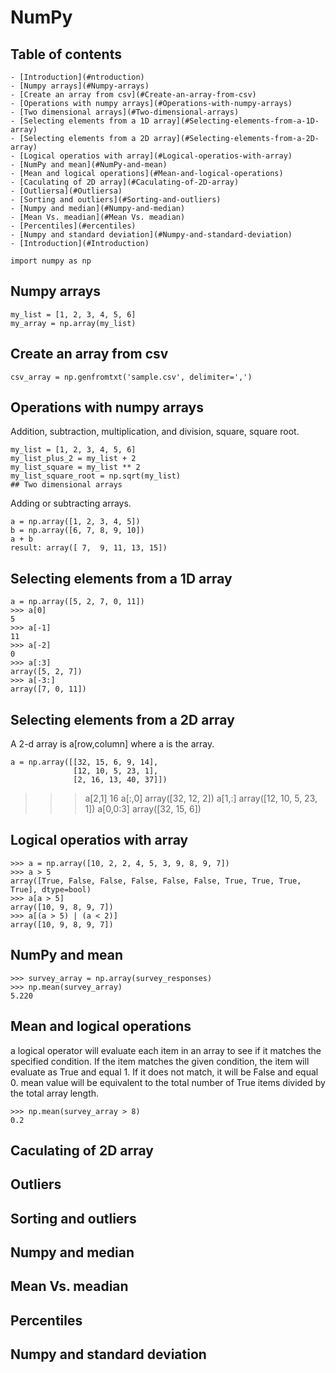 # NumPy
## Table of contents
    - [Introduction](#ntroduction)
    - [Numpy arrays](#Numpy-arrays)
    - [Create an array from csv](#Create-an-array-from-csv)
    - [Operations with numpy arrays](#Operations-with-numpy-arrays)
    - [Two dimensional arrays](#Two-dimensional-arrays)
    - [Selecting elements from a 1D array](#Selecting-elements-from-a-1D-array)
    - [Selecting elements from a 2D array](#Selecting-elements-from-a-2D-array)
    - [Logical operatios with array](#Logical-operatios-with-array)
    - [NumPy and mean](#NumPy-and-mean)
    - [Mean and logical operations](#Mean-and-logical-operations)
    - [Caculating of 2D array](#Caculating-of-2D-array)
    - [Outliersa](#Outliersa)
    - [Sorting and outliers](#Sorting-and-outliers)
    - [Numpy and median](#Numpy-and-median)
    - [Mean Vs. meadian](#Mean Vs. meadian)
    - [Percentiles](#ercentiles)
    - [Numpy and standard deviation](#Numpy-and-standard-deviation)
    - [Introduction](#Introduction)
```
import numpy as np
```
## Numpy arrays
```
my_list = [1, 2, 3, 4, 5, 6]
my_array = np.array(my_list)
```
## Create an array from csv
```
csv_array = np.genfromtxt('sample.csv', delimiter=',')
```
## Operations with numpy arrays

Addition, subtraction, multiplication, and division, square, square root.

```
my_list = [1, 2, 3, 4, 5, 6]
my_list_plus_2 = my_list + 2
my_list_square = my_list ** 2
my_list_square_root = np.sqrt(my_list)
## Two dimensional arrays
```
Adding or subtracting arrays.

```
a = np.array([1, 2, 3, 4, 5])
b = np.array([6, 7, 8, 9, 10])
a + b
result: array([ 7,  9, 11, 13, 15])
```

## Selecting elements from a 1D array
```
a = np.array([5, 2, 7, 0, 11])
>>> a[0]
5 
>>> a[-1]
11
>>> a[-2]
0
>>> a[:3]
array([5, 2, 7])
>>> a[-3:]
array([7, 0, 11])
```
## Selecting elements from a 2D array

A 2-d array is a[row,column] where a is the array.

```
a = np.array([[32, 15, 6, 9, 14], 
              [12, 10, 5, 23, 1],
              [2, 16, 13, 40, 37]])
```
>>> a[2,1]
16
>>> a[:,0]
array([32, 12,  2])
>>> a[1,:]
array([12, 10,  5, 23,  1])
>>> a[0,0:3]
array([32, 15,  6])

## Logical operatios with array

```
>>> a = np.array([10, 2, 2, 4, 5, 3, 9, 8, 9, 7])
>>> a > 5
array([True, False, False, False, False, False, True, True, True, True], dtype=bool)
>>> a[a > 5]
array([10, 9, 8, 9, 7])
>>> a[(a > 5) | (a < 2)]
array([10, 9, 8, 9, 7])
```
## NumPy and mean
```
>>> survey_array = np.array(survey_responses)
>>> np.mean(survey_array)
5.220
```
## Mean and logical operations
a logical operator will evaluate each item in an array to see if it matches the specified condition. If the item matches the given condition, the item will evaluate as True and equal 1. If it does not match, it will be False and equal 0. mean value will be equivalent to the total number of True items divided by the total array length.
```
>>> np.mean(survey_array > 8)
0.2
```

## Caculating of 2D array

## Outliers

## Sorting and outliers

## Numpy and median

## Mean Vs. meadian

## Percentiles

## Numpy and standard deviation